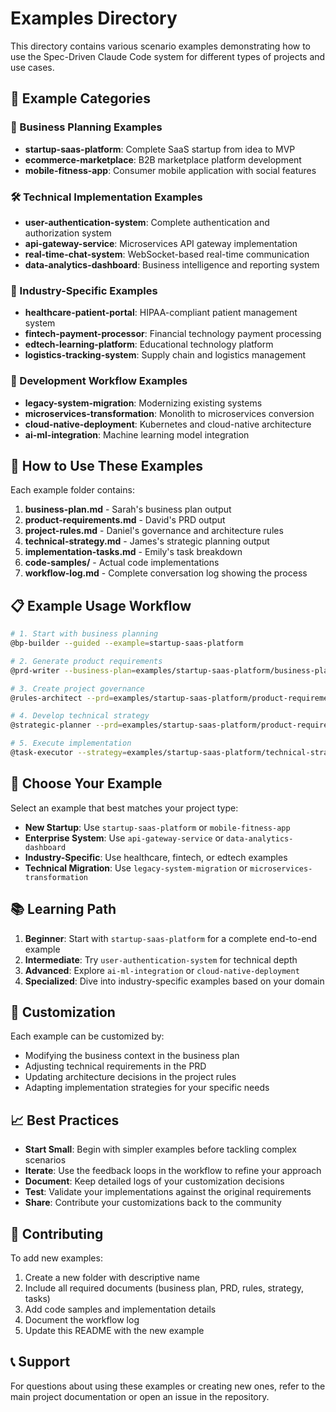 # Examples Directory

This directory contains various scenario examples demonstrating how to use the Spec-Driven Claude Code system for different types of projects and use cases.

## 📁 Example Categories

### 🏢 Business Planning Examples

- **startup-saas-platform**: Complete SaaS startup from idea to MVP
- **ecommerce-marketplace**: B2B marketplace platform development
- **mobile-fitness-app**: Consumer mobile application with social features

### 🛠️ Technical Implementation Examples

- **user-authentication-system**: Complete authentication and authorization system
- **api-gateway-service**: Microservices API gateway implementation
- **real-time-chat-system**: WebSocket-based real-time communication
- **data-analytics-dashboard**: Business intelligence and reporting system

### 🎯 Industry-Specific Examples

- **healthcare-patient-portal**: HIPAA-compliant patient management system
- **fintech-payment-processor**: Financial technology payment processing
- **edtech-learning-platform**: Educational technology platform
- **logistics-tracking-system**: Supply chain and logistics management

### 🔧 Development Workflow Examples

- **legacy-system-migration**: Modernizing existing systems
- **microservices-transformation**: Monolith to microservices conversion
- **cloud-native-deployment**: Kubernetes and cloud-native architecture
- **ai-ml-integration**: Machine learning model integration

## 🚀 How to Use These Examples

Each example folder contains:

1. **business-plan.md** - Sarah's business plan output
2. **product-requirements.md** - David's PRD output
3. **project-rules.md** - Daniel's governance and architecture rules
4. **technical-strategy.md** - James's strategic planning output
5. **implementation-tasks.md** - Emily's task breakdown
6. **code-samples/** - Actual code implementations
7. **workflow-log.md** - Complete conversation log showing the process

## 📋 Example Usage Workflow

```bash
# 1. Start with business planning
@bp-builder --guided --example=startup-saas-platform

# 2. Generate product requirements
@prd-writer --business-plan=examples/startup-saas-platform/business-plan.md

# 3. Create project governance
@rules-architect --prd=examples/startup-saas-platform/product-requirements.md

# 4. Develop technical strategy
@strategic-planner --prd=examples/startup-saas-platform/product-requirements.md --rules=examples/startup-saas-platform/project-rules.md

# 5. Execute implementation
@task-executor --strategy=examples/startup-saas-platform/technical-strategy.md
```

## 🎯 Choose Your Example

Select an example that best matches your project type:

- **New Startup**: Use `startup-saas-platform` or `mobile-fitness-app`
- **Enterprise System**: Use `api-gateway-service` or `data-analytics-dashboard`
- **Industry-Specific**: Use healthcare, fintech, or edtech examples
- **Technical Migration**: Use `legacy-system-migration` or `microservices-transformation`

## 📚 Learning Path

1. **Beginner**: Start with `startup-saas-platform` for a complete end-to-end example
2. **Intermediate**: Try `user-authentication-system` for technical depth
3. **Advanced**: Explore `ai-ml-integration` or `cloud-native-deployment`
4. **Specialized**: Dive into industry-specific examples based on your domain

## 🔄 Customization

Each example can be customized by:

- Modifying the business context in the business plan
- Adjusting technical requirements in the PRD
- Updating architecture decisions in the project rules
- Adapting implementation strategies for your specific needs

## 📈 Best Practices

- **Start Small**: Begin with simpler examples before tackling complex scenarios
- **Iterate**: Use the feedback loops in the workflow to refine your approach
- **Document**: Keep detailed logs of your customization decisions
- **Test**: Validate your implementations against the original requirements
- **Share**: Contribute your customizations back to the community

## 🤝 Contributing

To add new examples:

1. Create a new folder with descriptive name
2. Include all required documents (business plan, PRD, rules, strategy, tasks)
3. Add code samples and implementation details
4. Document the workflow log
5. Update this README with the new example

## 📞 Support

For questions about using these examples or creating new ones, refer to the main project documentation or open an issue in the repository.
